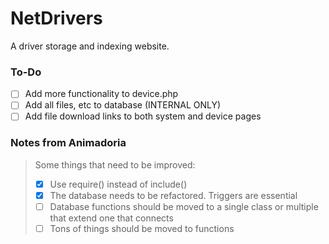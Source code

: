 # NetDrivers
A driver storage and indexing website.

### To-Do
- [ ] Add more functionality to device.php
- [ ] Add all files, etc to database (INTERNAL ONLY)
- [ ] Add file download links to both system and device pages

### Notes from Animadoria
> Some things that need to be improved:
>
> - [x] Use require() instead of include()
> - [x] The database needs to be refactored. Triggers are essential
> - [ ] Database functions should be moved to a single class or multiple that extend one that connects
> - [ ] Tons of things should be moved to functions
